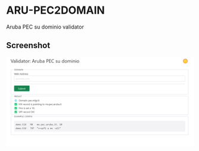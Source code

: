 # ARU-PEC2DOMAIN
Aruba PEC su dominio validator

## Screenshot

![App Screenshot](https://raw.githubusercontent.com/mlgtcode/ARU-PEC2DOMAIN/main/Screenshot.png)
